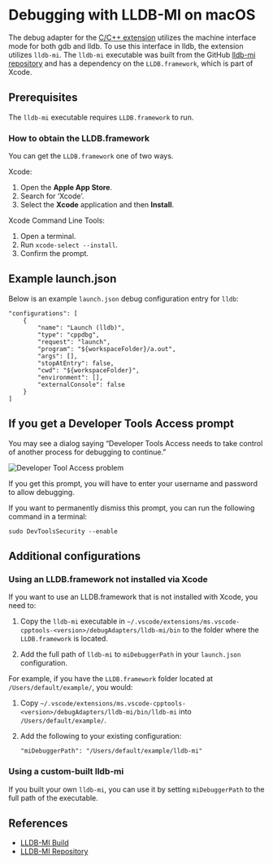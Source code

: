 # Debugging with LLDB-MI on macOS

The debug adapter for the [C/C++ extension](https://marketplace.visualstudio.com/items?itemName=ms-vscode.cpptools) utilizes the machine interface mode for both gdb and lldb. To use this interface in lldb, the extension utilizes `lldb-mi`. The `lldb-mi` executable was built from the GitHub [lldb-mi repository](https://github.com/lldb-tools/lldb-mi) and has a dependency on the `LLDB.framework`, which is part of Xcode.

## Prerequisites

The `lldb-mi` executable requires `LLDB.framework` to run.

### How to obtain the LLDB.framework

You can get the `LLDB.framework` one of two ways.

Xcode:

1.  Open the **Apple App Store**.
2.  Search for ‘Xcode’.
3.  Select the **Xcode** application and then **Install**.

Xcode Command Line Tools:

1.  Open a terminal.
2.  Run `xcode-select --install`.
3.  Confirm the prompt.

## Example launch.json

Below is an example `launch.json` debug configuration entry for `lldb`:

    "configurations": [
        {
            "name": "Launch (lldb)",
            "type": "cppdbg",
            "request": "launch",
            "program": "${workspaceFolder}/a.out",
            "args": [],
            "stopAtEntry": false,
            "cwd": "${workspaceFolder}",
            "environment": [],
            "externalConsole": false
        }
    ]

## If you get a Developer Tools Access prompt

You may see a dialog saying “Developer Tools Access needs to take control of another process for debugging to continue.”

![Developer Tool Access problem](images/debugger/DeveloperToolsAccess.png)

If you get this prompt, you will have to enter your username and password to allow debugging.

If you want to permanently dismiss this prompt, you can run the following command in a terminal:

    sudo DevToolsSecurity --enable

## Additional configurations

### Using an LLDB.framework not installed via Xcode

If you want to use an LLDB.framework that is not installed with Xcode, you need to:

1.  Copy the `lldb-mi` executable in `~/.vscode/extensions/ms.vscode-cpptools-<version>/debugAdapters/lldb-mi/bin` to the folder where the `LLDB.framework` is located.

2.  Add the full path of `lldb-mi` to `miDebuggerPath` in your `launch.json` configuration.

For example, if you have the `LLDB.framework` folder located at `/Users/default/example/`, you would:

1.  Copy `~/.vscode/extensions/ms.vscode-cpptools-<version>/debugAdapters/lldb-mi/bin/lldb-mi` into `/Users/default/example/`.

2.  Add the following to your existing configuration:

        "miDebuggerPath": "/Users/default/example/lldb-mi"

### Using a custom-built lldb-mi

If you built your own `lldb-mi`, you can use it by setting `miDebuggerPath` to the full path of the executable.

## References

- [LLDB-MI Build](https://dev.azure.com/ms/vscode-cpptools/_build?definitionId=313)
- [LLDB-MI Repository](https://github.com/lldb-tools/lldb-mi)

